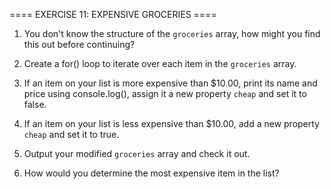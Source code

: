 ==== EXERCISE 11: EXPENSIVE GROCERIES ====

1. You don't know the structure of the `groceries` array, how might you find this out before continuing?

2. Create a for() loop to iterate over each item in the `groceries` array.

3. If an item on your list is more expensive than $10.00, print its name and price using console.log(), assign it a new property `cheap` and set it to false.

4. If an item on your list is less expensive than $10.00, add a new property `cheap` and set it to true.

5. Output your modified `groceries` array and check it out.

6. How would you determine the most expensive item in the list?
